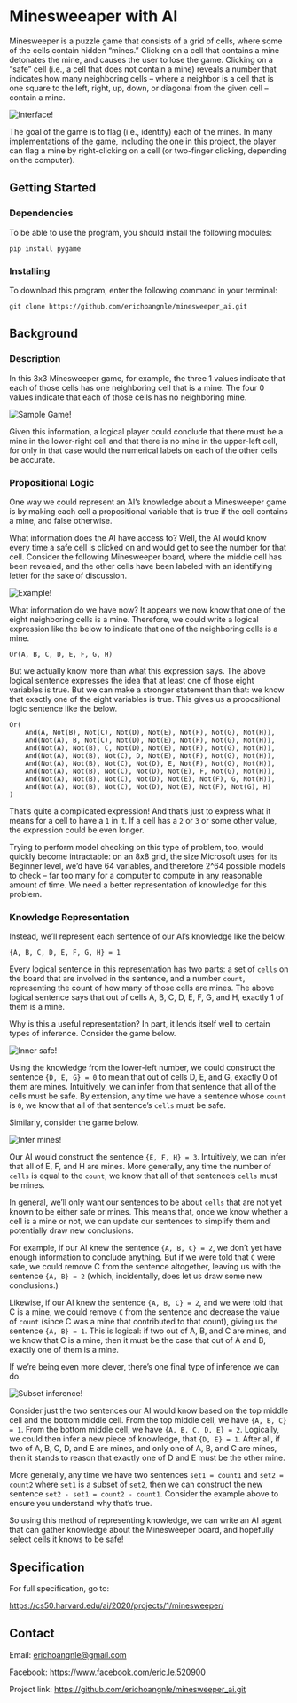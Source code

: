 # Minesweeaper with AI

Minesweeper is a puzzle game that consists of a grid of cells, where some of the cells contain hidden “mines.” Clicking 
on a cell that contains a mine detonates the mine, and causes the user to lose the game. Clicking on a “safe” cell 
(i.e., a cell that does not contain a mine) reveals a number that indicates how many neighboring cells – where a neighbor 
is a cell that is one square to the left, right, up, down, or diagonal from the given cell – contain a mine.

![Interface!](https://cs50.harvard.edu/ai/2020/projects/1/minesweeper/images/game.png "Interface")

The goal of the game is to flag (i.e., identify) each of the mines. In many implementations of the game, including the 
one in this project, the player can flag a mine by right-clicking on a cell (or two-finger clicking, depending on the computer).

## Getting Started

### Dependencies

To be able to use the program, you should install the following modules:

```
pip install pygame
```

### Installing

To download this program, enter the following command in your terminal:
```
git clone https://github.com/erichoangnle/minesweeper_ai.git
```
## Background

### Description

In this 3x3 Minesweeper game, for example, the three 1 values indicate that each of those cells has one neighboring cell that 
is a mine. The four 0 values indicate that each of those cells has no neighboring mine.

![Sample Game!](https://cs50.harvard.edu/ai/2020/projects/1/minesweeper/images/safe_cells.png "Sample Game")

Given this information, a logical player could conclude that there must be a mine in the lower-right cell and that there is no mine 
in the upper-left cell, for only in that case would the numerical labels on each of the other cells be accurate.

### Propositional Logic

One way we could represent an AI’s knowledge about a Minesweeper game is by making each cell a propositional 
variable that is true if the cell contains a mine, and false otherwise.

What information does the AI have access to? Well, the AI would know every time a safe cell is clicked on and 
would get to see the number for that cell. Consider the following Minesweeper board, where the middle cell has 
been revealed, and the other cells have been labeled with an identifying letter for the sake of discussion.

![Example!](https://cs50.harvard.edu/ai/2020/projects/1/minesweeper/images/middle_safe.png "Example")

What information do we have now? It appears we now know that one of the eight neighboring cells is a mine. 
Therefore, we could write a logical expression like the below to indicate that one of the neighboring cells is a mine.

```
Or(A, B, C, D, E, F, G, H)
```

But we actually know more than what this expression says. The above logical sentence expresses the idea that at least 
one of those eight variables is true. But we can make a stronger statement than that: we know that exactly one of the 
eight variables is true. This gives us a propositional logic sentence like the below.

```
Or(
    And(A, Not(B), Not(C), Not(D), Not(E), Not(F), Not(G), Not(H)),
    And(Not(A), B, Not(C), Not(D), Not(E), Not(F), Not(G), Not(H)),
    And(Not(A), Not(B), C, Not(D), Not(E), Not(F), Not(G), Not(H)),
    And(Not(A), Not(B), Not(C), D, Not(E), Not(F), Not(G), Not(H)),
    And(Not(A), Not(B), Not(C), Not(D), E, Not(F), Not(G), Not(H)),
    And(Not(A), Not(B), Not(C), Not(D), Not(E), F, Not(G), Not(H)),
    And(Not(A), Not(B), Not(C), Not(D), Not(E), Not(F), G, Not(H)),
    And(Not(A), Not(B), Not(C), Not(D), Not(E), Not(F), Not(G), H)
)
```

That’s quite a complicated expression! And that’s just to express what it means for a cell to have 
a ```1``` in it. If a cell has a ```2``` or ```3``` or some other value, the expression could be even longer.

Trying to perform model checking on this type of problem, too, would quickly become intractable: on 
an 8x8 grid, the size Microsoft uses for its Beginner level, we’d have 64 variables, and therefore 
2^64 possible models to check – far too many for a computer to compute in any reasonable amount of 
time. We need a better representation of knowledge for this problem.

### Knowledge Representation

Instead, we’ll represent each sentence of our AI’s knowledge like the below.

```
{A, B, C, D, E, F, G, H} = 1
```

Every logical sentence in this representation has two parts: a set of ```cells``` on the board that are involved 
in the sentence, and a number ```count```, representing the count of how many of those cells are mines. The above 
logical sentence says that out of cells A, B, C, D, E, F, G, and H, exactly 1 of them is a mine.

Why is this a useful representation? In part, it lends itself well to certain types of inference. Consider the game below.

![Inner safe!](https://cs50.harvard.edu/ai/2020/projects/1/minesweeper/images/infer_safe.png "Inner safe")

Using the knowledge from the lower-left number, we could construct the sentence ```{D, E, G} = 0``` to mean that out of cells 
D, E, and G, exactly 0 of them are mines. Intuitively, we can infer from that sentence that all of the cells must be 
safe. By extension, any time we have a sentence whose ```count``` is ```0```, we know that all of that sentence’s ```cells``` must be safe.

Similarly, consider the game below.

![Infer mines!](https://cs50.harvard.edu/ai/2020/projects/1/minesweeper/images/infer_mines.png "Infer mines")

Our AI would construct the sentence ```{E, F, H} = 3```. Intuitively, we can infer that all of E, F, and H are mines. 
More generally, any time the number of ```cells``` is equal to the ```count```, we know that all of that sentence’s ```cells``` must be mines.

In general, we’ll only want our sentences to be about ```cells``` that are not yet known to be either safe or mines. 
This means that, once we know whether a cell is a mine or not, we can update our sentences to simplify them 
and potentially draw new conclusions.

For example, if our AI knew the sentence ```{A, B, C} = 2```, we don’t yet have enough information to conclude 
anything. But if we were told that ```C``` were safe, we could remove C from the sentence altogether, leaving us 
with the sentence ```{A, B} = 2``` (which, incidentally, does let us draw some new conclusions.)

Likewise, if our AI knew the sentence ```{A, B, C} = 2```, and we were told that C is a mine, we could remove 
```C``` from the sentence and decrease the value of ```count``` (since C was a mine that contributed to that count), 
giving us the sentence ```{A, B} = 1```. This is logical: if two out of A, B, and C are mines, and we know that 
C is a mine, then it must be the case that out of A and B, exactly one of them is a mine.

If we’re being even more clever, there’s one final type of inference we can do.

![Subset inference!](https://cs50.harvard.edu/ai/2020/projects/1/minesweeper/images/subset_inference.png "Subset inference")

Consider just the two sentences our AI would know based on the top middle cell and the bottom middle cell. From the 
top middle cell, we have ```{A, B, C} = 1```. From the bottom middle cell, we have ```{A, B, C, D, E} = 2```. Logically, we 
could then infer a new piece of knowledge, that ```{D, E} = 1```. After all, if two of A, B, C, D, and E are mines, 
and only one of A, B, and C are mines, then it stands to reason that exactly one of D and E must be the other mine.

More generally, any time we have two sentences ```set1 = count1``` and ```set2 = count2``` where ```set1``` is a subset of ```set2```, 
then we can construct the new sentence ```set2 - set1 = count2 - count1```. Consider the example above to ensure you 
understand why that’s true.

So using this method of representing knowledge, we can write an AI agent that can gather knowledge about the 
Minesweeper board, and hopefully select cells it knows to be safe!

## Specification

For full specification, go to:

https://cs50.harvard.edu/ai/2020/projects/1/minesweeper/

## Contact

Email: erichoangnle@gmail.com

Facebook: https://www.facebook.com/eric.le.520900

Project link: https://github.com/erichoangnle/minesweeper_ai.git

